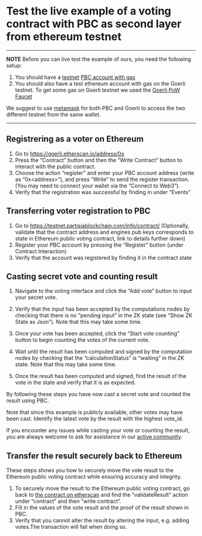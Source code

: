 # Test the live example of a voting contract with PBC as second layer from ethereum testnet

---
**NOTE**
Before you can live test the example of ours, you need the following setup:

1. You should have a [testnet](../testnet.md) [PBC account with gas](../byoc.md)
2. You should also have a test ethereum account with gas on the Goerli testnet. To get some gas on Goerli testnet we used the [Goerli PoW Faucet](https://goerli-faucet.pk910.de/)

We suggest to use [metamask](../accounts.md) for both PBC and Goerli to access the two different testnet from the same wallet.

---

## Registrering as a voter on Ethereum

1. Go to [https://goerli.etherscan.io/address/0x<todo>](https://goerli.etherscan.io/address/0x<todo>)
2. Press the “Contract” button and then the “Write Contract” button to interact with the public contract.
3. Choose the action “register” and enter your PBC account address (write as “0x<address\>”), and press “Write” to send the register transaction. (You may need to connect your wallet via the “Connect to Web3”).
4. Verify that the registration was successful by finding in under “Events”

## Transferring voter registration to PBC

1. Go to [https://testnet.partisiablockchain.com/info/contract/<todo>](https://testnet.partisiablockchain.com/info/contract/<todo>)
   (Optionally, validate that the contract address and engines pub keys corresponds to state in Ethereum public voting contract, link to details further down)
2. Register your PBC account by pressing the “Register” button (under Contract Interaction)
3. Verify that the account was registered by finding it in the contract state

## Casting secret vote and counting result

 1. Navigate to the voting interface and click the “Add vote” button to input your secret vote.
 2. Verify that the input has been accepted by the computations nodes by checking that there is no “pending input” in the ZK state (see “Show ZK State as Json”). Note that this may take some time.

 3. Once your vote has been accepted, click the “Start vote counting” button to begin counting the votes of the current vote.
 4. Wait until the result has been computed and signed by the computation nodes by checking that the “calculationStatus” is “waiting” in the ZK state. Note that this may take some time.

 5. Once the result has been computed and signed, find the result of the vote in the state and verify that it is as expected.

By following these steps you have now cast a secret vote and counted the result using PBC.

Note that since this example is publicly available, other votes may have been cast. Identify the latest vote by the result with the highest vote_id.

If you encounter any issues while casting your vote or counting the result, you are always welcome to ask for assistance in our [active community](https://partisiablockchain.com/community).

## Transfer the result securely back to Ethereum

These steps shows you how to securely move the vote result to the Ethereum public voting contract while ensuring accuracy and integrity.

1. To securely move the result to the Ethereum public voting contract, go back to [the contract on etherscan](https://goerli.etherscan.io/address/0x<todo>) and find the “validateResult” action under “contract” and then ”write contract”.
2. Fill in the values of the vote result and the proof of the result shown in PBC.
3. Verify that you cannot alter the result by altering the input, e.g. adding votes.The transaction will fail when doing so.
